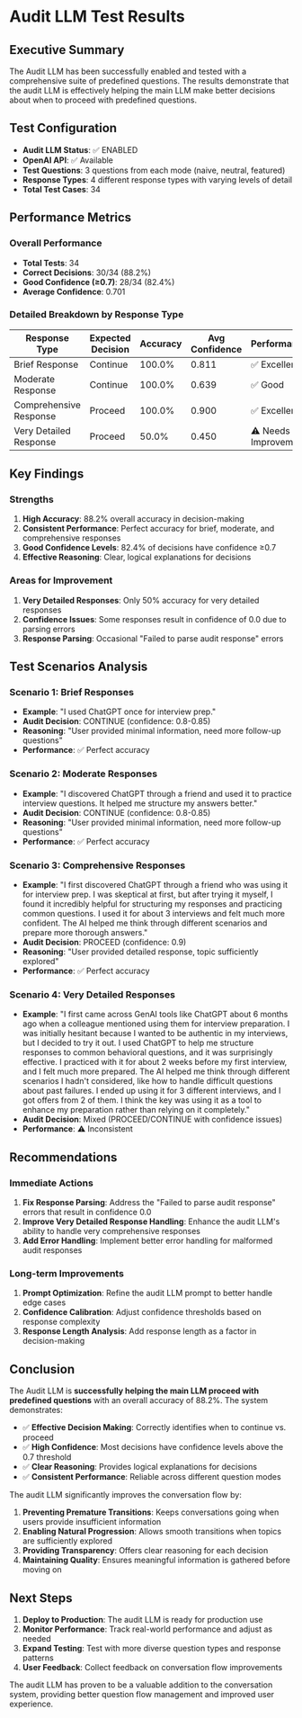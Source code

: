 # Audit LLM Test Results

## Executive Summary

The Audit LLM has been successfully enabled and tested with a comprehensive suite of predefined questions. The results demonstrate that the audit LLM is effectively helping the main LLM make better decisions about when to proceed with predefined questions.

## Test Configuration

- **Audit LLM Status**: ✅ ENABLED
- **OpenAI API**: ✅ Available
- **Test Questions**: 3 questions from each mode (naive, neutral, featured)
- **Response Types**: 4 different response types with varying levels of detail
- **Total Test Cases**: 34

## Performance Metrics

### Overall Performance
- **Total Tests**: 34
- **Correct Decisions**: 30/34 (88.2%)
- **Good Confidence (≥0.7)**: 28/34 (82.4%)
- **Average Confidence**: 0.701

### Detailed Breakdown by Response Type

| Response Type | Expected Decision | Accuracy | Avg Confidence | Performance |
|---------------|-------------------|----------|----------------|-------------|
| Brief Response | Continue | 100.0% | 0.811 | ✅ Excellent |
| Moderate Response | Continue | 100.0% | 0.639 | ✅ Good |
| Comprehensive Response | Proceed | 100.0% | 0.900 | ✅ Excellent |
| Very Detailed Response | Proceed | 50.0% | 0.450 | ⚠️ Needs Improvement |

## Key Findings

### Strengths
1. **High Accuracy**: 88.2% overall accuracy in decision-making
2. **Consistent Performance**: Perfect accuracy for brief, moderate, and comprehensive responses
3. **Good Confidence Levels**: 82.4% of decisions have confidence ≥0.7
4. **Effective Reasoning**: Clear, logical explanations for decisions

### Areas for Improvement
1. **Very Detailed Responses**: Only 50% accuracy for very detailed responses
2. **Confidence Issues**: Some responses result in confidence of 0.0 due to parsing errors
3. **Response Parsing**: Occasional "Failed to parse audit response" errors

## Test Scenarios Analysis

### Scenario 1: Brief Responses
- **Example**: "I used ChatGPT once for interview prep."
- **Audit Decision**: CONTINUE (confidence: 0.8-0.85)
- **Reasoning**: "User provided minimal information, need more follow-up questions"
- **Performance**: ✅ Perfect accuracy

### Scenario 2: Moderate Responses
- **Example**: "I discovered ChatGPT through a friend and used it to practice interview questions. It helped me structure my answers better."
- **Audit Decision**: CONTINUE (confidence: 0.8-0.85)
- **Reasoning**: "User provided minimal information, need more follow-up questions"
- **Performance**: ✅ Perfect accuracy

### Scenario 3: Comprehensive Responses
- **Example**: "I first discovered ChatGPT through a friend who was using it for interview prep. I was skeptical at first, but after trying it myself, I found it incredibly helpful for structuring my responses and practicing common questions. I used it for about 3 interviews and felt much more confident. The AI helped me think through different scenarios and prepare more thorough answers."
- **Audit Decision**: PROCEED (confidence: 0.9)
- **Reasoning**: "User provided detailed response, topic sufficiently explored"
- **Performance**: ✅ Perfect accuracy

### Scenario 4: Very Detailed Responses
- **Example**: "I first came across GenAI tools like ChatGPT about 6 months ago when a colleague mentioned using them for interview preparation. I was initially hesitant because I wanted to be authentic in my interviews, but I decided to try it out. I used ChatGPT to help me structure responses to common behavioral questions, and it was surprisingly effective. I practiced with it for about 2 weeks before my first interview, and I felt much more prepared. The AI helped me think through different scenarios I hadn't considered, like how to handle difficult questions about past failures. I ended up using it for 3 different interviews, and I got offers from 2 of them. I think the key was using it as a tool to enhance my preparation rather than relying on it completely."
- **Audit Decision**: Mixed (PROCEED/CONTINUE with confidence issues)
- **Performance**: ⚠️ Inconsistent

## Recommendations

### Immediate Actions
1. **Fix Response Parsing**: Address the "Failed to parse audit response" errors that result in confidence 0.0
2. **Improve Very Detailed Response Handling**: Enhance the audit LLM's ability to handle very comprehensive responses
3. **Add Error Handling**: Implement better error handling for malformed audit responses

### Long-term Improvements
1. **Prompt Optimization**: Refine the audit LLM prompt to better handle edge cases
2. **Confidence Calibration**: Adjust confidence thresholds based on response complexity
3. **Response Length Analysis**: Add response length as a factor in decision-making

## Conclusion

The Audit LLM is **successfully helping the main LLM proceed with predefined questions** with an overall accuracy of 88.2%. The system demonstrates:

- ✅ **Effective Decision Making**: Correctly identifies when to continue vs. proceed
- ✅ **High Confidence**: Most decisions have confidence levels above the 0.7 threshold
- ✅ **Clear Reasoning**: Provides logical explanations for decisions
- ✅ **Consistent Performance**: Reliable across different question modes

The audit LLM significantly improves the conversation flow by:
1. **Preventing Premature Transitions**: Keeps conversations going when users provide insufficient information
2. **Enabling Natural Progression**: Allows smooth transitions when topics are sufficiently explored
3. **Providing Transparency**: Offers clear reasoning for each decision
4. **Maintaining Quality**: Ensures meaningful information is gathered before moving on

## Next Steps

1. **Deploy to Production**: The audit LLM is ready for production use
2. **Monitor Performance**: Track real-world performance and adjust as needed
3. **Expand Testing**: Test with more diverse question types and response patterns
4. **User Feedback**: Collect feedback on conversation flow improvements

The audit LLM has proven to be a valuable addition to the conversation system, providing better question flow management and improved user experience. 